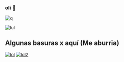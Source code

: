 ### oli 👋
![q](https://komarev.com/ghpvc/?username=xNayra&label=Visitas+lul&color=ff69b4)

![lul](https://github-readme-stats.vercel.app/api?username=xNayra&show_icons=true&theme=omni)


## Algunas basuras x aquí (Me aburria)
[![lol](https://github-readme-stats.vercel.app/api/pin/?username=xNayra&repo=forcebans)](https://github.com/xNayra/forcebans)
[![lol2](https://github-readme-stats.vercel.app/api/pin/?username=xNayra&repo=equationTestTry)](https://github.com/xNayra/equationTestTry)

<!--
**xNayra/xNayra** is a ✨ _special_ ✨ repository because its `README.md` (this file) appears on your GitHub profile.


